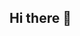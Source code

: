 ## Hi there 👋

<!--
## **Parad1gmSh1ft72/Parad1gmSh1ft72** is a ✨ _special_ ✨ repository because its `README.md` (this file) appears on your GitHub profile.

## Current Goals:

## - 🔭 I’m currently working on an Arch Linux installer script... 
## - 🌱 I’m currently learning CSS and Python...
## - 👯 I’m looking to collaborate on contributing documentation for overloaded repos...
## - 🤔 I’m looking for help with ...
## - 💬 Ask me about Alabama football...
## - 📫 How to reach me: charlescravens@gmail.com, parad1gmsh1ft@protonmail.com, +1(980)288-5354...
## - 😄 Pronouns: who cares, I'm not a snowflake...
## - ⚡ Fun fact: I spend my free time exposing and exploiting social media scammers...
-->
